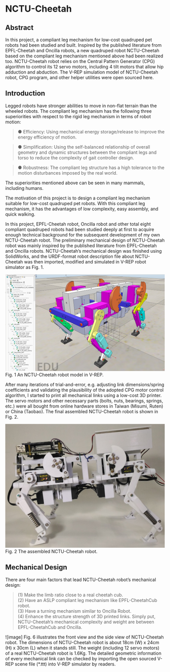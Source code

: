# NCTU-Cheetah

## Abstract
In this project, a compliant leg mechanism for low-cost quadruped pet robots had been studied and built. Inspired by the published literature from EPFL-Cheetah and Oncilla robots, a new quadruped robot NCTU-Cheetah based on the compliant leg mechanism mentioned above had been realized too. NCTU-Cheetah robot relies on the Central Pattern Generator (CPG) algorithm to control its 12 servo motors, including 4 tilt motors that allow hip adduction and abduction. The V-REP simulation model of NCTU-Cheetah robot, CPG program, and other helper utilities were open sourced here. 

## Introduction
Legged robots have stronger abilities to move in non-flat terrain than the wheeled robots. The compliant leg mechanism has the following three superiorities with respect to the rigid leg mechanism in terms of robot motion:  

> ●	Efficiency: Using mechanical energy storage/release to improve the energy efficiency of motion.  

> ●	Simplification: Using the self-balanced relationship of overall geometry and dynamic structures between the compliant legs and torso to reduce the complexity of gait controller design.  

> ● Robustness: The compliant leg structure has a high tolerance to the motion disturbances imposed by the real world.  

The superiorities mentioned above can be seen in many mammals, including humans.

The motivation of this project is to design a compliant leg mechanism suitable for low-cost quadruped pet robots. With this compliant leg mechanism, it has the advantages of low complexity, easy assembly, and quick walking.  

In this project, EPFL-Cheetah robot, Oncilla robot and other total eight compliant quadruped robots had been studied deeply at first to acquire enough technical background for the subsequent development of my own NCTU-Cheetah robot. The preliminary mechanical design of NCTU-Cheetah robot was mainly inspired by the published literature from EPFL-Cheetah and Oncilla robots. NCTU-Cheetah’s mechanical design was finished using SolidWorks, and the URDF-format robot description file about NCTU-Cheetah was then imported, modified and simulated in V-REP robot simulator as Fig. 1.  
 
![image](https://github.com/kuanyusu/NCTU-Cheetah/blob/master/fig.1.jpg)
Fig. 1 An NCTU-Cheetah robot model in V-REP.  

After many iterations of trial-and-error, e.g. adjusting link dimensions/spring coefficients and validating the plausibility of the adopted CPG motor control algorithm, I started to print all mechanical links using a low-cost 3D printer. The servo motors and other necessary parts (bolts, nuts, bearings, springs, etc.) were all bought from online hardware stores in Taiwan (Misumi, Ruten) or China (Taobao).  The final assembled NCTU-Cheetah robot is shown in Fig. 2.  

![image](https://github.com/kuanyusu/NCTU-Cheetah/blob/master/fig.2.jpg)
Fig. 2  The assembled NCTU-Cheetah robot.  

## Mechanical Design
There are four main factors that lead NCTU-Cheetah robot’s mechanical design:  
> (1) Make the limb ratio close to a real cheetah cub.  
> (2) Have an ASLP compliant leg mechanism like EPFL-CheetahCub robot.  
> (3) Have a turning mechanism similar to Oncilla Robot.  
> (4) Enhance the structure strength of 3D printed links. Simply put, NCTU-Cheetah’s mechanical complexity and weight are between EPFL-CheetahCub and Oncilla.  

![image]
Fig. 6 illustrates the front view and the side view of NCTU-Cheetah robot. The dimensions of NCTU-Cheetah robot is about 18cm (W) x 24cm (H) x 30cm (L) when it stands still. The weight (including 12 servo motors) of a real NCTU-Cheetah robot is 1.6Kg. The detailed geometric information of every mechanical link can be checked by importing the open sourced V-REP scene file (*.ttt) into V-REP simulator by readers.
  
